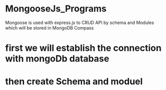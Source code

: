 # MongooseJs_Programs
Mongoose is used with express.js to CRUD API by schema and Modules which will be stored in MongoDB Compass

# first we will establish the connection with mongoDb database 
# then create Schema and moduel
